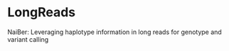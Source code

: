 LongReads
=========

NaiBer: Leveraging haplotype information in long reads for genotype and variant calling
